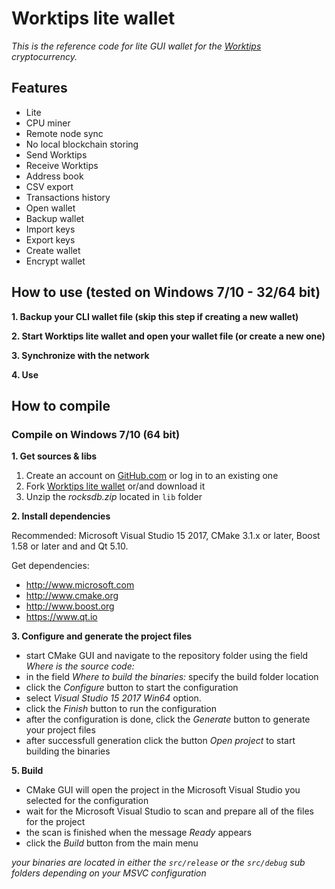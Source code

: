 # Worktips lite wallet

_This is the reference code for lite GUI wallet for the [Worktips](https://worktips.info) cryptocurrency._

## Features

- Lite
- CPU miner
- Remote node sync
- No local blockchain storing
- Send Worktips
- Receive Worktips
- Address book
- CSV export
- Transactions history
- Open wallet
- Backup wallet
- Import keys
- Export keys
- Create wallet
- Encrypt wallet

## How to use (tested on Windows 7/10 - 32/64 bit)

**1. Backup your CLI wallet file (skip this step if creating a new wallet)**

**2. Start Worktips lite wallet and open your wallet file (or create a new one)**

**3. Synchronize with the network**

**4. Use**


## How to compile

### Compile on Windows 7/10 (64 bit)

**1. Get sources & libs**

1. Create an account on [GitHub.com](github.com) or log in to an existing one
2. Fork [Worktips lite wallet](https://github.com/Vordas/worktips-lite-wallet.git) or/and download it
3. Unzip the _rocksdb.zip_ located in `lib` folder

**2. Install dependencies**

Recommended: Microsoft Visual Studio 15 2017, CMake 3.1.x or later, Boost 1.58 or later and and Qt 5.10.

Get dependencies:
- http://www.microsoft.com
- http://www.cmake.org
- http://www.boost.org
- https://www.qt.io


**3. Configure and generate the project files**

- start CMake GUI and navigate to the repository folder using the field _Where is the source code:_
- in the field _Where to build the binaries:_ specify the build folder location
- click the _Configure_ button to start the configuration
- select _Visual Studio 15 2017 Win64_ option.
- click the _Finish_ button to run the configuration
- after the configuration is done, click the _Generate_ button to generate your project files
- after successfull generation click the button _Open project_ to start building the binaries

**5. Build**

- CMake GUI will open the project in the Microsoft Visual Studio you selected for the configuration
- wait for the Microsoft Visual Studio to scan and prepare all of the files for the project
- the scan is finished when the message _Ready_ appears
- click the _Build_ button from the main menu

_your binaries are located in either the `src/release` or the `src/debug` sub folders depending on your MSVC configuration_
